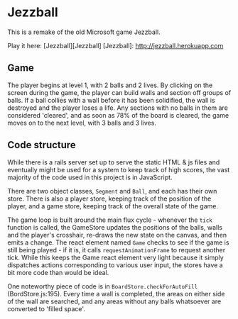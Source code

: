 # Jezzball

This is a remake of the old Microsoft game Jezzball.

Play it here: [Jezzball][Jezzball]
[Jezzball]: http://jezzball.herokuapp.com

## Game

The player begins at level 1, with 2 balls and 2 lives. By clicking on the screen during the game, the player can build walls and section off groups of balls. If a ball collies with a wall before it has been solidified, the wall is destroyed and the player loses a life. Any sections with no balls in them are considered 'cleared', and as soon as 78% of the board is cleared, the game moves on to the next level, with 3 balls and 3 lives.

## Code structure

While there is a rails server set up to serve the static HTML & js files and eventually might be used for a system to keep track of high scores, the vast majority of the code used in this project is in JavaScript.

There are two object classes, `Segment` and `Ball`, and each has their own store. There is also a player store, keeping track of the position of the player, and a game store, keeping track of the overall state of the game.

The game loop is built around the main flux cycle - whenever the `tick` function is called, the GameStore updates the positions of the balls, walls and the player's crosshair, re-draws the new state on the canvas, and then emits a change. The react element named `Game` checks to see if the game is still being played - if it is, it calls `requestAnimationFrame` to request another tick. While this keeps the Game react element very light because it simply dispatches actions corresponding to various user input, the stores have a bit more code than would be ideal.

One noteworthy piece of code is in `BoardStore.checkForAutoFill` (BordStore.js:195). Every time a wall is completed, the areas on either side of the wall are searched, and any areas without any balls whatsoever are converted to 'filled space'.
